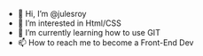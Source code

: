 - 👋 Hi, I’m @julesroy
- 👀 I’m interested in Html/CSS
- 🌱 I’m currently learning how to use GIT
- 📫 How to reach me to become a Front-End Dev

<!---
julesroy/julesroy is a ✨ special ✨ repository because its `README.md` (this file) appears on your GitHub profile.
You can click the Preview link to take a look at your changes.
--->
